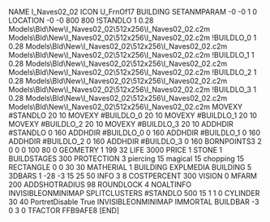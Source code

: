 NAME I_Naves02_02
ICON U_FrnOf17
BUILDING
SETANMPARAM -0 -0 1 0
LOCATION -0 -0 800 800
!STANDLO      1 0.28 Models\Bld\New\I_Naves02_02\512x256\I_Naves02_02.c2m Models\Bld\New\I_Naves02_02\512x256\I_Naves02_02.c2m
!BUILDLO_0    1 0.28 Models\Bld\New\I_Naves02_02\512x256\I_Naves02_02.c2m Models\Bld\New\I_Naves02_02\512x256\I_Naves02_02.c2m
!BUILDLO_1    1 0.28 Models\Bld\New\I_Naves02_02\512x256\I_Naves02_02.c2m Models\Bld\New\I_Naves02_02\512x256\I_Naves02_02.c2m
!BUILDLO_2    1 0.28 Models\Bld\New\I_Naves02_02\512x256\I_Naves02_02.c2m Models\Bld\New\I_Naves02_02\512x256\I_Naves02_02.c2m
!BUILDLO_3    1 0.28 Models\Bld\New\I_Naves02_02\512x256\I_Naves02_02.c2m Models\Bld\New\I_Naves02_02\512x256\I_Naves02_02.c2m
MOVEXY #STANDLO    20 10
MOVEXY #BUILDLO_0  20 10
MOVEXY #BUILDLO_1  20 10
MOVEXY #BUILDLO_2  20 10
MOVEXY #BUILDLO_3  20 10
ADDHDIR #STANDLO 0 160
ADDHDIR #BUILDLO_0 0 160
ADDHDIR #BUILDLO_1 0 160
ADDHDIR #BUILDLO_2 0 160
ADDHDIR #BUILDLO_3 0 160
BORNPOINTS3 2 0 0 0 100 80 0
GEOMETRY 1 199 32
LIFE     3000
PRICE 1 STONE 1
BUILDSTAGES 300
PROTECTION 3 piercing 15 magical 15 chopping 15
RECTANGLE    0 0 30 30
MATHERIAL 1 BUILDING
EXPLMEDIA BUILDING 5
3DBARS 1 -28 -3 15 25 50
INFO 3 8
COSTPERCENT 300
VISION 0
MFARM 200
ADDSHOTRADIUS 98
ROUNDLOCK 4
NOALTINFO
INVISIBLEONMINIMAP
SPLITCLUSTERS #STANDLO 500 15 1 1 0
CYLINDER 30 40
PortretDisable True
INVISIBLEONMINIMAP
IMMORTAL
BUILDBAR -3 0 3 0
TFACTOR FFB9AFE8
[END]
